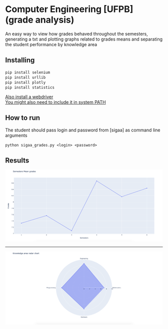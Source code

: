 # Computer Engineering [UFPB] (grade analysis)
An easy way to view how grades behaved throughout the semesters, generating a txt and plotting graphs related to grades means and separating the student performance by knowledge area

## Installing
```
pip install selenium
pip install urllib
pip install plotly
pip install statistics
```
[Also install a webdriver](https://chromedriver.chromium.org/downloads)<br>
[You might also need to include it in system PATH](https://www.kenst.com/2015/03/including-the-chromedriver-location-in-macos-system-path/)

## How to run
The student should pass login and password from [sigaa] as command line arguments
```
python sigaa_grades.py <login> <password>
```
## Results 
![semesters](imgs/semesters.png)
______
![knowledge_areas](imgs/knowledge_areas.png)
